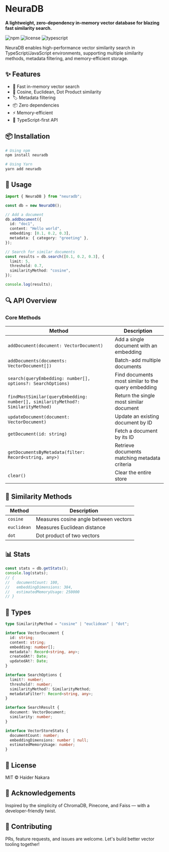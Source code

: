 # NeuraDB

**A lightweight, zero-dependency in-memory vector database for blazing fast similarity search.**

![npm](https://img.shields.io/npm/v/neuradb)
![license](https://img.shields.io/npm/l/neuradb)
![typescript](https://img.shields.io/badge/TypeScript-Ready-blue)

NeuraDB enables high-performance vector similarity search in TypeScript/JavaScript environments, supporting multiple similarity methods, metadata filtering, and memory-efficient storage.

## ✨ Features

- 🧠 Fast in-memory vector search
- 🔢 Cosine, Euclidean, Dot Product similarity
- 🏷️ Metadata filtering
- 📦 Zero dependencies
- ⚡ Memory-efficient
- 🧪 TypeScript-first API

## 📦 Installation

```bash
# Using npm
npm install neuradb

# Using Yarn
yarn add neuradb
```

## 🧰 Usage

```typescript
import { NeuraDB } from "neuradb";

const db = new NeuraDB();

// Add a document
db.addDocument({
  id: "doc1",
  content: "Hello world",
  embedding: [0.1, 0.2, 0.3],
  metadata: { category: "greeting" },
});

// Search for similar documents
const results = db.search([0.1, 0.2, 0.3], {
  limit: 5,
  threshold: 0.7,
  similarityMethod: "cosine",
});

console.log(results);
```

## 🔍 API Overview

### Core Methods

| Method                                                                           | Description                                        |
| -------------------------------------------------------------------------------- | -------------------------------------------------- |
| `addDocument(document: VectorDocument)`                                          | Add a single document with an embedding            |
| `addDocuments(documents: VectorDocument[])`                                      | Batch-add multiple documents                       |
| `search(queryEmbedding: number[], options?: SearchOptions)`                      | Find documents most similar to the query embedding |
| `findMostSimilar(queryEmbedding: number[], similarityMethod?: SimilarityMethod)` | Return the single most similar document            |
| `updateDocument(document: VectorDocument)`                                       | Update an existing document by ID                  |
| `getDocument(id: string)`                                                        | Fetch a document by its ID                         |
| `getDocumentsByMetadata(filter: Record<string, any>)`                            | Retrieve documents matching metadata criteria      |
| `clear()`                                                                        | Clear the entire store                             |

## 🧠 Similarity Methods

| Method      | Description                           |
| ----------- | ------------------------------------- |
| `cosine`    | Measures cosine angle between vectors |
| `euclidean` | Measures Euclidean distance           |
| `dot`       | Dot product of two vectors            |

## 📊 Stats

```typescript
const stats = db.getStats();
console.log(stats);
// {
//   documentCount: 100,
//   embeddingDimensions: 384,
//   estimatedMemoryUsage: 250000
// }
```

## 📁 Types

```typescript
type SimilarityMethod = "cosine" | "euclidean" | "dot";

interface VectorDocument {
  id: string;
  content: string;
  embedding: number[];
  metadata?: Record<string, any>;
  createdAt?: Date;
  updatedAt?: Date;
}

interface SearchOptions {
  limit?: number;
  threshold?: number;
  similarityMethod?: SimilarityMethod;
  metadataFilter?: Record<string, any>;
}

interface SearchResult {
  document: VectorDocument;
  similarity: number;
}

interface VectorStoreStats {
  documentCount: number;
  embeddingDimensions: number | null;
  estimatedMemoryUsage: number;
}
```

## 📃 License

MIT © Haider Nakara

## 💬 Acknowledgements

Inspired by the simplicity of ChromaDB, Pinecone, and Faiss — with a developer-friendly twist.

## 🔗 Contributing

PRs, feature requests, and issues are welcome. Let's build better vector tooling together!
